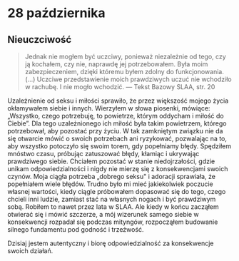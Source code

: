 
# 28 października

## Nieuczciwość

> Jednak nie mogłem być uczciwy, ponieważ niezależnie od tego, czy ją kochałem, czy nie, naprawdę jej potrzebowałem. Była moim zabezpieczeniem, dzięki któremu byłem zdolny do funkcjonowania. (...) Uczciwe przedstawienie moich prawdziwych uczuć nie wchodziło w rachubę. I nie mogło wchodzić. — Tekst Bazowy SLAA, str. 20

Uzależnienie od seksu i miłości sprawiło, że przez większość mojego życia okłamywałem siebie i innych. Wierzyłem w słowa piosenki, mówiące: „Wszystko, czego potrzebuję, to powietrze, którym oddycham i miłość do Ciebie”. Dla tego uzależnionego ich miłość była takim powietrzem, którego potrzebował, aby pozostać przy życiu. W tak zamkniętym związku nie da się otwarcie mówić o swoich potrzebach ani ryzykować, pozwalając na to, aby wszystko potoczyło się swoim torem, gdy popełniamy błędy. Spędziłem mnóstwo czasu, próbując zatuszować błędy, kłamiąc i ukrywając prawdziwego siebie. Chciałem pozostać w stanie niedojrzałości, gdzie unikam odpowiedzialności i nigdy nie mierzę się z konsekwencjami swoich czynów. Moja ciągła potrzeba „dobrego seksu" i adoracji sprawiała, że popełniałem wiele błędów. Trudno było mi mieć jakiekolwiek poczucie własnej wartości, kiedy ciągle próbowałem dopasować się do tego, czego chcieli inni ludzie, zamiast stać na własnych nogach i być prawdziwym sobą. Robiłem to nawet przez lata w SLAA. Ale kiedy w końcu zacząłem otwierać się i mówić szczerze, a mój wizerunek samego siebie w konsekwencji rozpadał się podczas mityngów, rozpocząłem budowanie silnego fundamentu pod godność i trzeźwość.

Dzisiaj jestem autentyczny i biorę odpowiedzialność za konsekwencje swoich działań.

